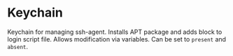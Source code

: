 # Keychain

Keychain for managing ssh-agent. Installs APT package and adds block to login
script file. Allows modification via variables. Can be set to `present` and
`absent`.
